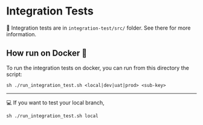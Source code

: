 # Integration Tests
👀 Integration tests are in `integration-test/src/` folder. See there for more information.

## How run on Docker 🐳

To run the integration tests on docker, you can run from this directory the script:


``` shell
sh ./run_integration_test.sh <local|dev|uat|prod> <sub-key>
```

---
💻 If you want to test your local branch,
``` shell
sh ./run_integration_test.sh local
```